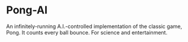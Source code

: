# Pong-AI
An infinitely-running A.I.-controlled implementation of the classic game, Pong. It counts every ball bounce. For science and entertainment.
